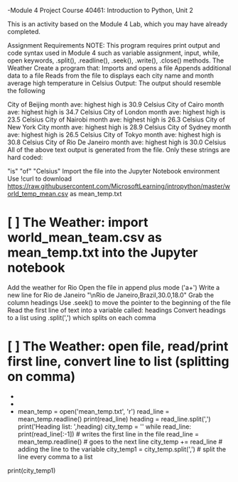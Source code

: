 -Module 4 Project
Course 40461: Introduction to Python, Unit 2

This is an activity based on the Module 4 Lab, which you may have already completed.

Assignment Requirements
NOTE: This program requires print output and code syntax used in Module 4 such as variable assignment, input, while, open keywords, .split(), .readline(), .seek(), .write(), .close() methods.
The Weather
Create a program that:
Imports and opens a file
Appends additional data to a file
Reads from the file to displays each city name and month average high temperature in Celsius
Output: The output should resemble the following

City of Beijing month ave: highest high is 30.9 Celsius
City of Cairo month ave: highest high is 34.7 Celsius
City of London month ave: highest high is 23.5 Celsius
City of Nairobi month ave: highest high is 26.3 Celsius
City of New York City month ave: highest high is 28.9 Celsius
City of Sydney month ave: highest high is 26.5 Celsius
City of Tokyo month ave: highest high is 30.8 Celsius
City of Rio De Janeiro month ave: highest high is 30.0 Celsius
All of the above text output is generated from the file. Only these strings are hard coded:

"is"
"of"
"Celsius"
Import the file into the Jupyter Notebook environment
Use !curl to download https://raw.githubusercontent.com/MicrosoftLearning/intropython/master/world_temp_mean.csv as mean_temp.txt
# [ ] The Weather: import world_mean_team.csv as mean_temp.txt into the Jupyter notebook

Add the weather for Rio
Open the file in append plus mode ('a+')
Write a new line for Rio de Janeiro "\nRio de Janeiro,Brazil,30.0,18.0"
Grab the column headings
Use .seek() to move the pointer to the beginning of the file
Read the first line of text into a variable called: headings
Convert headings to a list using .split(',') which splits on each comma
# [ ] The Weather: open file, read/print first line, convert line to list (splitting on comma)
- 
-  
-    mean_temp = open('mean_temp.txt', 'r')
read_line = mean_temp.readline()
print(read_line)
heading = read_line.split(',')
print('Heading list: ',heading)
city_temp = ''
while read_line:
    print(read_line[:-1]) # writes the first line in the file
    read_line = mean_temp.readline() # goes to the next line
    city_temp += read_line  # adding the line to the variable
    city_temp1 = city_temp.split(',') # split the line every comma to a list

print(city_temp1)

